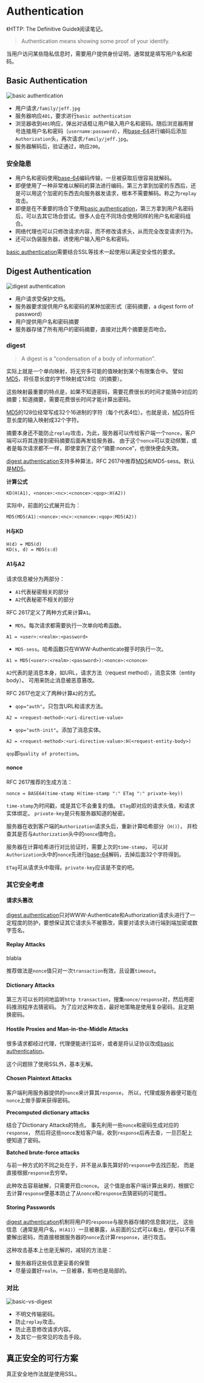 # Authentication
《HTTP: The Definitive Guide》阅读笔记。

>Authentication means showing some proof of your identify.

当用户访问某些隐私信息时，需要用户提供身份证明，通常就是填写用户名和密码。

## Basic Authentication
![basic authentication](basic-authentication-example.png)

* 用户请求`/family/jeff.jpg`
* 服务器响应`401`，要求进行`basic authentication`
* 浏览器收到`401`响应，弹出对话框让用户输入用户名和密码。随后浏览器用冒号连接用户名和密码（`username:password`），用[base-64]进行编码后添加`Authorization`头，再次请求`/family/jeff.jpg`。
* 服务器解码后，验证通过，响应`200`。

### 安全隐患
* 用户名和密码使用[base-64]编码传输，一旦被获取后很容易就解码。
* 即便使用了一种非常难以解码的算法进行编码，第三方拿到加密的东西后，还是可以用这个加密的东西去向服务器发请求，根本不需要解码。称之为`replay`攻击。
* 即便是在不重要的场合下使用[basic authentication]，第三方拿到用户名密码后，可以去其它场合尝试。很多人会在不同场合使用同样的用户名和密码组合。
* 网络代理也可以只修改请求内容，而不修改请求头，从而完全改变请求行为。
* 还可以伪装服务器，诱使用户输入用户名和密码。

[basic authentication]需要结合SSL等技术一起使用以满足安全性的要求。

## Digest Authentication
![digest authentication](digest-authentication-example.png)

* 用户请求受保护文档。
* 服务器要求提供用户名和密码的某种加密形式（密码摘要，a digest form of password）
* 用户提供用户名和密码摘要
* 服务器存储了所有用户的密码摘要，直接对比两个摘要是否吻合。

### digest
>A digest is a "condensation of a body of information".

实际上就是一个单向映射，将无穷多可能的值映射到某个有限集合中。
譬如[MD5]，将任意长度的字节映射成128位（的摘要）。

这些映射最重要的特点是，如果不知道密码，需要花费很长的时间才能猜中对应的摘要；知道摘要，需要花费很长时间才能计算出密码。

[MD5]的128位经常写成32个16进制的字符（每个代表4位）。也就是说，[MD5]将任意长度的输入映射成32个字符。

摘要本身还不能防止`replay`攻击，为此，服务器可以传给客户端一个`nonce`，客户端可以将其连接到密码摘要后面再发给服务器。
由于这个`nonce`可以变动频繁，或者是每次请求都不一样，即使拿到了这个“摘要:nonce”，也很快便会失效。

[digest authentication]支持多种算法，RFC 2617中推荐[MD5]和MD5-sess。默认是[MD5]。

**计算公式**
```
KD(H(A1), <nonce>:<nc>:<cnonce>:<qop>:H(A2))

```

实际中，前面的公式展开后为：
```
MD5(MD5(A1):<nonce>:<nc>:<cnonce>:<qop>:MD5(A2))

```

#### H与KD
```
H(d) = MD5(d)
KD(s, d) = MD5(s:d)

```

#### A1与A2
请求信息被分为两部分：
* `A1`代表秘密相关的部分
* `A2`代表秘密不相关的部分

RFC 2617定义了两种方式来计算`A1`。
* `MD5`。每次请求都需要执行一次单向哈希函数。
```
A1 = <user>:<realm>:<password>
```

* `MD5-sess`。哈希函数只在WWW-Authenticate握手时执行一次。
```
A1 = MD5(<user>:<realm>:<password>):<nonce>:<cnonce>

```

`A2`代表的是消息本身，如URL，请求方法（request method），消息实体（entity body）。
可用来防止消息被恶意篡改。

RFC 2617也定义了两种计算`A2`的方式。
* `qop="auth"`。只包含URL和请求方法。
```
A2 = <request-method>:<uri-directive-value>

```

* `qop="auth-init"`。添加了消息实体。
```
A2 = <request-method>:<uri-directive-value>:H(<request-entity-body>)

```

`qop`即`quality of protection`。

#### nonce
RFC 2617推荐的生成方法：
```
nonce = BASE64(time-stamp H(time-stamp ":" ETag ":" private-key))

```

`time-stamp`为时间戳，或是其它不会重复的值。
`ETag`即对应的请求头值，和请求实体绑定。
`private-key`是只有服务器知道的秘密。

服务器在收到客户端的`Authorization`请求头后，重新计算哈希部分（`H()`），
并检查其是否与`Authorization`头中的`nonce`值吻合。

服务器在计算哈希进行对比验证时，需要上次的`time-stamp`，
可以对`Authorization`头中的`nonce`先进行[base-64]解码，去掉后面32个字符得到。

`ETag`可从请求头中取得。`private-key`应该是不变的吧。

### 其它安全考虑
#### 请求头篡改
[digest authentication]只对WWW-Authenticate和Authorization请求头进行了一定程度的防护，要想保证其它请求头不被篡改，需要对请求头进行端到端加密或数字签名。

#### Replay Attacks
blabla

推荐做法是`nonce`值只对一次`transaction`有效，且设置`timeout`。

#### Dictionary Attacks
第三方可以长时间地监听`http transaction`，搜集`nonce/response`对，然后用密码推测程序去猜密码。
为了应对这种攻击，最好地策略是使用复杂密码，且定期换密码。

#### Hostile Proxies and Man-in-the-Middle Attacks
很多请求都经过代理，代理便能进行监听，或者是将认证协议改成[basic authentication]。

这个问题除了使用SSL外，基本无解。

#### Chosen Plaintext Attacks
客户端利用服务器提供的`nonce`来计算其`response`，
所以，代理或服务器便可能在`nonce`上做手脚来获得密码。

**Precomputed dictionary attacks**

结合了Dictionary Attacks的特点。
事先利用一些`nonce`和密码生成对应的`response`，
然后将这些`nonce`发给客户端，收到`response`后再去查，一旦匹配上便知道了密码。

**Batched brute-force attacks**

与前一种方式的不同之处在于，并不是从事先算好的`response`中去找匹配，
而是直接根据`response`去穷举。

此种攻击容易破解，只需要开启`cnonce`。
这个值是由客户端计算出来的，根据它去计算`response`便基本防止了从`nonce`和`response`去猜密码的可能性。

#### Storing Passwords
[digest authentication]机制将用户的`response`与服务器存储的信息做对比，
这些信息（通常是用户名，`H(A1)`）一旦被暴露，从前面的公式可以看出，便可以不需要解出密码，而直接根据服务器的`nonce`去计算`response`，进行攻击。

这种攻击基本上也是无解的，减轻的方法是：
* 服务器将这些信息更妥善的保管
* 尽量设置好`realm`，一旦被暴，影响也是局部的。

### 对比
![basic-vs-digest](basic-vs-digest.png)

* 不明文传输密码。
* 防止`replay`攻击。
* 防止恶意修改请求内容。
* 及其它一些常见的攻击手段。

## 真正安全的可行方案
真正安全地作法就是使用SSL。

[base-64]: https://en.wikipedia.org/wiki/Base64
[MD5]: https://en.wikipedia.org/wiki/MD5
[basic authentication]: #basic-authentication
[digest authentication]: #digest-authentication

